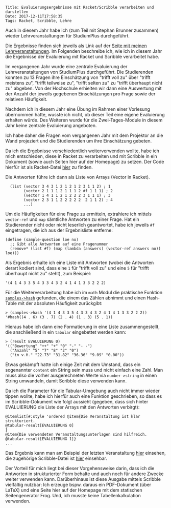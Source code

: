     Title: Evaluierungsergebnisse mit Racket/Scribble verarbeiten und darstellen
    Date: 2017-12-11T17:58:35
	Tags: Racket, Scribble, Lehre

Auch in diesem Jahr habe ich (zum Teil mit Stephan Brunner zusammen)
wieder Lehrveranstaltungen für StudiumPlus durchgeführt. 

Die Ergebnisse finden sich jeweils als Link auf
der [Seite mit meinen Lehrveranstaltungen](/ueber/lehre.html). Im
Folgenden beschreibe ich, wie ich in diesem Jahr die Ergebnisse der
Evaluierung mit Racket und Scribble verarbeitet habe.

<!-- more -->

Im vergangenen Jahr wurde eine zentrale Evaluierung der
Lehrveranstaltungen von StudiumPlus durchgeführt. Die Studierenden
konnten zu 13 Fragen ihre Einschätzung von "trifft voll zu" über
"trifft meistens zu", "trifft teilweise zu", "trifft selten zu" zu
"trifft überhaupt nicht zu" abgeben. Von der Hochschule erhielten wir 
dann eine Auswertung mit der Anzahl der jeweils gegebenen
Einschätzungen pro Frage sowie der relativen Häufigkeit.

Nachdem ich in diesem Jahr eine Übung im Rahmen einer Vorlesung
übernommen hatte, wusste ich nicht, ob dieser Teil eine eigene
Evaluierung erhalten würde. Des Weiteren wurde für die
Zwei-Tages-Module in diesem Jahr keine zentrale Evaluierung angeboten.

Ich habe daher die Fragen vom vergangenen Jahr mit dem Projektor an
die Wand projeziert und die Studierenden um ihre Einschätzung gebeten.

Da ich die Ergebnisse verschiedentlich weiterverwenden wollte, habe
ich mich entschieden, diese in Racket zu verarbeiten und mit Scribble
in ein Dokument (sowie auch Seiten hier auf der Homepage) zu
setzen. Der Code hierfür ist als
Racket-Datei [hier](/_src/lehre/format-eval.rkt) zu finden.

Die Antworten führe ich dann als Liste von Arrays (Vector in
Racket). 

```racket
  (list (vector 3 4 3 1 2 1 2 1 2 3 1 1 2) ; 1
        (vector 2 1 1 1 2 1 1 1 2 #f 1 1 1) ; 2
        (vector 1 4 1 1 2 1 2 2 2 3 1 1 1) ; 3
        (vector 2 3 1 1 2 2 2 2 2  2 1 1 2) ; 4
		...)
```

Um die Häufigkeiten für eine Frage zu ermitteln, extrahiere ich
mittels `vector-ref` und `map` sämtliche Antworten zu einer Frage. Hat
ein Studierender nicht oder nicht leserlich geantwortet, habe ich
jeweils `#f` eingetragen, die ich aus der Ergebnisliste entferne:

```racket
(define (sample-question loe no)
  ;; Gibt alle Antworten auf eine Fragenummer
  (remove* (list #f) (map (lambda (answers) (vector-ref answers no)) loe)))
```

Als Ergebnis erhalte ich eine Liste mit
Antworten (wobei die Antworten derart kodiert sind, dass eine `1` für
"trifft voll zu" und eine `5` für "trifft überhaupt nicht zu" steht), zum Beispiel: 

```racket
'(4 1 4 3 3 5 4 3 3 4 3 2 4 1 4 1 3 3 2 2 2)
```
Für die Weiterverarbeitung habe ich im `math` Modul die praktische Funktion [`samples->hash`](http://docs.racket-lang.org/math/stats.html#%28def._%28%28lib._math%2Fstatistics..rkt%29._samples-~3ehash%29%29) gefunden, die einem das Zählen abnimmt und einen Hash-Table mit der absoluten Häufigkeit zurückgibt:

```racket
> (samples->hash '(4 1 4 3 3 5 4 3 3 4 3 2 4 1 4 1 3 3 2 2 2))
'#hash((4 . 6) (3 . 7) (2 . 4) (1 . 3) (5 . 1))
``` 

Hieraus habe ich dann eine Formatierung in eine Liste zusammengestellt, die anschließend in ein `tabular` eingebettet werden kann:

```racket
> (result EVALUIERUNG 0)
'(("Bewertung" "++" "+" "0" "-" "- -")
  ("Anzahl" "5" "7" "8" "2" "0")
  ("in v.H." "22.73" "31.82" "36.36" "9.09" "0.00"))
```

Etwas gekämpft hatte ich einige Zeit mit dem Umstand, dass ein
sogenannter `content` ein String sein muss und nicht einfach eine
Zahl. Man muss also die vorher ausgerechneten Werte via
`number->string` in einen String umwandeln, damit Scribble diese
verwenden kann.

Da ich die Parameter für die Tabular-Umgebung auch nicht immer wieder
tippen wollte, habe ich hierfür auch eine Funktion geschrieben, so
dass es im Scribble-Dokument wie folgt aussieht (gegeben, dass sich
hinter EVALUIERUNG die Liste der Arrays mit den Antworten verbirgt):

```scribble
@itemlist[#:style 'ordered @item{Die Veranstaltung ist klar strukturiert.
@tabular-result[EVALUIERUNG 0]
}
@item{Die verwendeten Veranstaltungsunterlagen sind hilfreich.
@tabular-result[EVALUIERUNG 1]}
...
```
Das Ergebnis kann man am Beispiel der letzten Veranstaltung [hier](/lehre/iot-eval-2017.html) einsehen, die zugehörige Scribble-Datei ist [hier](/lehre/iot-eval-2017.scrbl) einsehbar. 

Der Vorteil für mich liegt bei dieser Vorgehensweise darin, dass ich
die Antworten in strukturierter Form behalte und auch noch für andere
Zwecke weiter verwenden kann. Darüberhinaus ist diese Ausgabe mittels
Scribble vielfältig nutzbar: Ich erzeuge bspw. daraus ein PDF-Dokument
(über LaTeX) und eine Seite hier auf der Homepage mit dem statischen
Seitengenerator Frog. Und, ich musste keine Tabellenkalkulation
verwenden.

